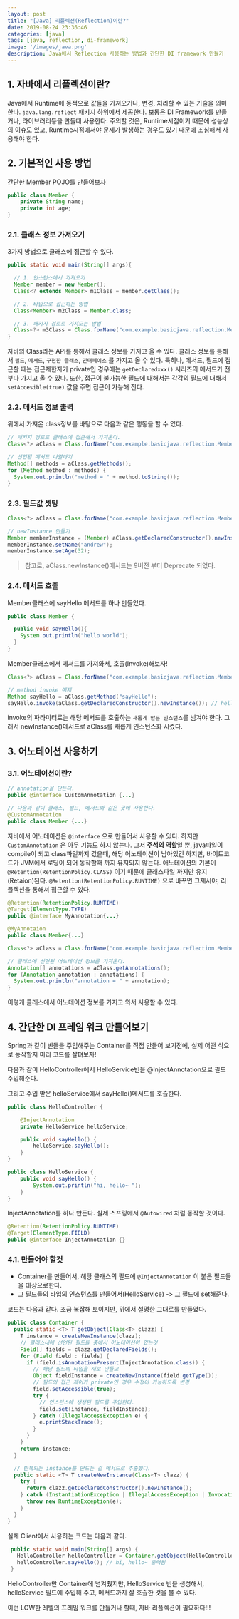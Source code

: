 ```yaml
---
layout: post
title: "[Java] 리플렉션(Reflection)이란?"
date: 2019-08-24 23:36:46
categories: [java]
tags: [java, reflection, di-framework]
image: '/images/java.png'
description: Java에서 Reflection 사용하는 방법과 간단한 DI framework 만들기
---
```




## 1. 자바에서 리플렉션이란? 

Java에서 Runtime에 동적으로 값들을 가져오거나, 변경, 처리할 수 있는 기술을 의미한다. `java.lang.reflect` 패키지 하위에서 제공한다. 보통은 DI Framework를 만들거나, 라이브러리등을 만들때 사용한다. 주의할 것은, Runtime시점이기 때문에 성능상의 이슈도 있고, Runtime시점에서야 문제가 발생하는 경우도 있기 때문에 조심해서 사용해야 한다.



## 2. 기본적인 사용 방법

간단한 Member POJO를 만들어보자

```java
public class Member {
    private String name;
    private int age;
}
```



###  2.1. 클래스 정보 가져오기

3가지 방법으로 클래스에 접근할  수 있다.

```java
public static void main(String[] args){

  // 1. 인스턴스에서 가져오기
  Member member = new Member();
  Class<? extends Member> m1Class = member.getClass();

  // 2. 타입으로 접근하는 방법
  Class<Member> m2Class = Member.class;

  // 3. 패키지 경로로 가져오는 방법
  Class<?> m3Class = Class.forName("com.example.basicjava.reflection.Member");
}
```

자바의 Class라는 API를 통해서 클래스 정보를 가지고 올 수 있다. 클래스 정보를 통해서 `필드`, `메서드`, `구현한 클래스`, `인터페이스` 를 가지고 올 수 있다. 특히나, 메서드, 필드에 접근할 때는 접근제한자가 private인 경우에는 `getDeclaredxxx()` 시리즈의 메서드가 전부다 가지고 올 수 있다. 또한, 접근이 불가능한 필드에 대해서는 각각의 필드에 대해서 `setAccesible(true)` 값을 주면 접근이 가능해 진다.





### 2.2. 메서드 정보 출력

위에서 가져온 class정보를 바탕으로 다음과 같은 행동을 할 수 있다. 

```java
// 패키지 경로로 클래스에 접근해서 가져온다.
Class<?> aClass = Class.forName("com.example.basicjava.reflection.Member");

// 선언된 메서드 나열하기
Method[] methods = aClass.getMethods();
for (Method method : methods) {
  System.out.println("method = " + method.toString());
}
```



### 2.3. 필드값 셋팅 

```java
Class<?> aClass = Class.forName("com.example.basicjava.reflection.Member");

// newInstance 만들기
Member memberInstance = (Member) aClass.getDeclaredConstructor().newInstance();
memberInstance.setName("andrew");
memberInstance.setAge(32);
```

> 참고로, aClass.newInstance()메서드는 9버전 부터 Deprecate 되었다. 



### 2.4. 메서드 호출

Member클래스에 sayHello 메서드를 하나 만들었다. 

```java
public class Member {

  public void sayHello(){
    System.out.println("hello world");
  }
}
```



Member클래스에서 메서드를 가져와서, 호출(Invoke)해보자! 

```java
Class<?> aClass = Class.forName("com.example.basicjava.reflection.Member");

// method invoke 예제
Method sayHello = aClass.getMethod("sayHello");
sayHello.invoke(aClass.getDeclaredConstructor().newInstance()); // hello world
```

invoke의 파라미터로는 해당 메서드를 호출하는 `새롭게 만든 인스턴스`를 넘겨야 한다. 그래서 newInstance()메서드로 aClass를 새롭게 인스턴스화 시켰다. 



## 3. 어노테이션 사용하기

### 3.1. 어노테이션이란? 

```java
// annotation을 만든다.
public @interface CustomAnnotation {...}

// 다음과 같이 클래스, 필드, 메서드와 같은 곳에 사용한다. 
@CustomAnnotation
public class Member {...}
```

자바에서 어노테이션은 `@interface` 으로 만들어서 사용할 수 있다. 하지만 `CustomAnnotation` 은 아무 기능도 하지 않는다. 그저 **주석의 역할**일 뿐, java파일이 compile이 되고 class파일까지 갔을때, 해당 어노테이션이 남아있긴 하지만, 바이트코드가 JVM에서 로딩이 되어 동작할때 까지 유지되지 않는다. 애노테이션의 기본이 `@Retention(RetentionPolicy.CLASS)` 이기 때문에 클래스파일 까지만 유지(Retaion)된다. `@Retention(RetentionPolicy.RUNTIME)` 으로 바꾸면 그제서야, 리플렉션을 통해서 접근할 수 있다.

```java
@Retention(RetentionPolicy.RUNTIME)
@Target(ElementType.TYPE)
public @interface MyAnnotation{...}

@MyAnnotaion
public class Member{...}
```



```java
Class<?> aClass = Class.forName("com.example.basicjava.reflection.Member");

// 클래스에 선언된 어노테이션 정보를 가져온다.
Annotation[] annotations = aClass.getAnnotations();
for (Annotation annotation : annotations) {
  System.out.println("annotation = " + annotation);
}
```

이렇게 클래스에서 어노테이션 정보를 가지고 와서 사용할 수 있다.



## 4. 간단한 DI 프레임 워크 만들어보기 

Spring과 같이 빈들을 주입해주는 Container를 직접 만들어 보기전에, 실제 어떤 식으로 동작할지 미리 코드를 살펴보자!

다음과 같이 HelloController에서 HelloService빈을 @InjectAnnotation으로 필드 주입해준다. 

그리고 주입 받은 helloService에서 sayHello()메서드를 호출한다.

```java
public class HelloController {

    @InjectAnnotation
    private HelloService helloService;

    public void sayHello() {
        helloService.sayHello();
    }
}
```

```java
public class HelloService {
    public void sayHello() {
        System.out.println("hi, hello~ ");
    }
}
```



InjectAnnotation를 하나 만든다. 실제 스프링에서 `@Autowired`  처럼 동작할 것이다.

```java
@Retention(RetentionPolicy.RUNTIME)
@Target(ElementType.FIELD)
public @interface InjectAnnotation {}
```



### 4.1. 만들어야 할것

- Container를 만들어서, 해당 클래스의 필드에 `@InjectAnnotation` 이 붙은 필드들을 대상으로한다. 
- 그 필드들의 타입의 인스턴스를 만들어서(HelloService) -> 그 필드에 set해준다. 



코드는 다음과 같다. 조금 복잡해 보이지만, 위에서 설명한 그대로를 만들었다. 

```java
public class Container {
  public static <T> T getObject(Class<T> clazz) {
    T instance = createNewInstance(clazz);
    // 클래스내에 선언된 필드들 중에서 어노테이션이 있는것
    Field[] fields = clazz.getDeclaredFields();
    for (Field field : fields) {
      if (field.isAnnotationPresent(InjectAnnotation.class)) {
        // 해당 필드의 타입을 새로 만들고
        Object fieldInstance = createNewInstance(field.getType());
        // 필드의 접근 제어가 private인 경우 수정이 가능하도록 변경
        field.setAccessible(true);
        try {
          // 인스턴스에 생성된 필드를 주입한다.
          field.set(instance, fieldInstance);
        } catch (IllegalAccessException e) {
          e.printStackTrace();
        }
      }
    }
    return instance;
  }

  // 반복되는 instance를 만드는 걸 메서드로 추출했다.
  public static <T> T createNewInstance(Class<T> clazz) {
    try {
      return clazz.getDeclaredConstructor().newInstance();
    } catch (InstantiationException | IllegalAccessException | InvocationTargetException | NoSuchMethodException e) {
      throw new RuntimeException(e);
    }
  }
}
```



실제 Client에서 사용하는 코드는 다음과 같다. 

```java
 public static void main(String[] args) {
   HelloController helloController = Container.getObject(HelloController.class);
   helloController.sayHello(); // hi, hello~ 출력됨
 }
```

HelloController만 Container에 넘겨줬지만, HelloService 빈을 생성해서, helloService 필드에 주입해 주고, 메서드까지 잘 호출한 것을 볼 수 있다. 

이런 LOW한 레벨의 프레임 워크를 만들거나 할때, 자바 리플렉션이 필요하다!!! 

